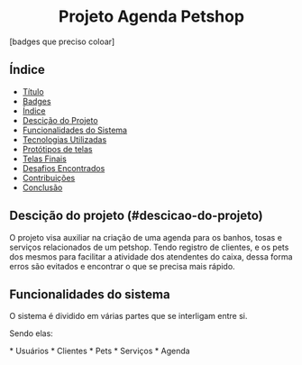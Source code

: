 <h1 align="center"> Projeto Agenda Petshop </h1>
[badges que preciso coloar]

## Índice

* [Título](#titulo-projeto)
* [Badges](#badges)
* [Índice](#indice)
* [Descição do Projeto](#descicao-do-projeto)
* [Funcionalidades do Sistema](#funcionalidades-do-sistema)
* [Tecnologias Utilizadas](#tecnologias)
* [Protótipos de telas](#propototipos-de-telas)
* [Telas Finais](#telas-finais)
* [Desafios Encontrados](#desafios-encontrados)
* [Contribuições](#contribuicoes)
* [Conclusão](#conclusao)

## Descição do projeto (#descicao-do-projeto)
<p>O projeto visa auxiliar na criação de uma agenda para os banhos, tosas e serviços relacionados de um petshop. Tendo registro de clientes, e os pets dos mesmos para facilitar a atividade dos atendentes do caixa, dessa forma erros são evitados e encontrar o que se precisa mais rápido.</p>

## Funcionalidades do sistema
<p>O sistema é dividido em várias partes que se interligam entre si.</p>
<p>Sendo elas:</p>
* Usuários
* Clientes
* Pets
* Serviços
* Agenda
